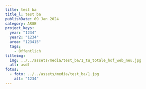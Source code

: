 ```yaml
---
title: test ba
title_l: test ba
publishDate: 09 Jan 2024
category: ARGE
project_keys:
  year: "1234"
  year2: "1234"
  area: "123415"
  tags:
    - Öffentlich
titleimg:
  img: ../../assets/media/test_ba/1_tu_totale_hof_web_neu.jpg
  alt: asdf
fotos:
  - foto: ../../assets/media/test_ba/1.jpg
    alt: "1234"
---
```

